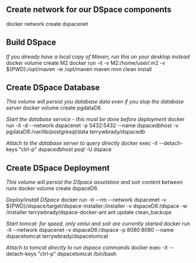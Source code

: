 ## Create network for our DSpace components
docker network create dspacenet

## Build DSpace
_If you already have a local copy of Maven, run this on your desktop instead_
docker volume create M2
docker run -it -v M2:/home/user/.m2 -v ${PWD}:/opt/maven -w /opt/maven maven mvn clean install

## Create DSpace Database
_This volume will persist you database data even if you stop the database server_
docker volume create pgdataD6

_Start the database service - this must be done before deployment_
docker run -it -d --network dspacenet -p 5432:5432 --name dspacedbhost -v pgdataD6:/var/lib/postgresql/data terrywbrady/dspacedb

_Attach to the database server to query directly_
docker exec -it --detach-keys "ctrl-p" dspacedbhost psql -U dspace


## Create DSpace Deployment
_This volume will persist the DSpace assetstore and solr content between runs_
docker volume create dspaceD6

_Deploy/install DSpace_
docker run -it --rm --network dspacenet -v ${PWD}/dspace/target/dspace-installer:/installer -v dspaceD6:/dspace -w /installer terrywbrady/dspace-docker-ant ant update clean_backups

_Start tomcat: for speed, only xmlui and solr are currently started_
docker run -it --network dspacenet -v dspaceD6:/dspace -p 8080:8080 --name dspacetomcat terrywbrady/dspacetomcat

_Attach to tomcat directly to run dspace commands_
docker exec -it --detach-keys "ctrl-p" dspacetomcat /bin/bash
